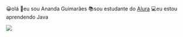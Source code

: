 😀olá
🙂eu sou Ananda Guimarães
📚sou estudante do [Alura](https://www.alura.com.br)
💻eu estou aprendendo Java

![](https://media1.tenor.com/m/XMZYjhsav1sAAAAd/moon-momo%27s-sound-diary.gif)
